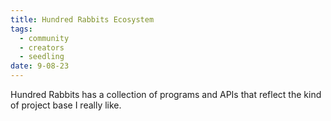 ```yaml
---
title: Hundred Rabbits Ecosystem
tags:
  - community
  - creators
  - seedling
date: 9-08-23
---
```

Hundred Rabbits has a collection of programs and APIs that reflect the kind of project base I really like.